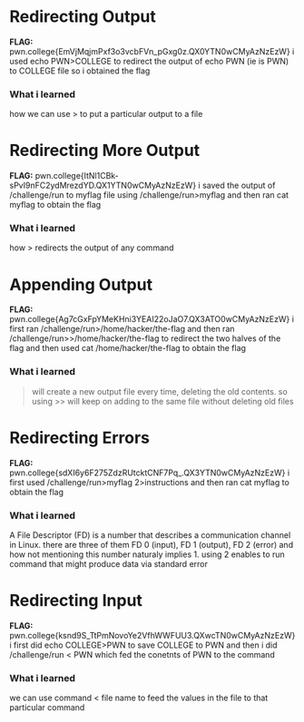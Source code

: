# Redirecting Output 

**FLAG:** pwn.college{EmVjMqjmPxf3o3vcbFVn_pGxg0z.QX0YTN0wCMyAzNzEzW}
i used echo PWN>COLLEGE to redirect the output of echo PWN (ie is PWN) to COLLEGE file so i obtained the flag

### What i learned 
how we can use > to put a particular output to a file

# Redirecting More Output 

**FLAG:** pwn.college{ItNl1CBk-sPvI9nFC2ydMrezdYD.QX1YTN0wCMyAzNzEzW}
i saved the output of /challenge/run to myflag file using /challenge/run>myflag and then ran cat myflag to obtain the flag 

### What i learned 
how >  redirects the output of any command

# Appending Output 

**FLAG:** pwn.college{Ag7cGxFpYMeKHni3YEAI22oJaO7.QX3ATO0wCMyAzNzEzW}
i first ran /challenge/run>/home/hacker/the-flag and then ran /challenge/run>>/home/hacker/the-flag to redirect the two halves of the flag and then used cat /home/hacker/the-flag to obtain the flag

### What i learned 
> will create a new output file every time, deleting the old contents. so using >> will keep on adding to the same file without deleting old files

# Redirecting Errors

**FLAG:** pwn.college{sdXI6y6F275ZdzRUtcktCNF7Pq_.QX3YTN0wCMyAzNzEzW}
i first used /challenge/run>myflag 2>instructions and then ran cat myflag to obtain the flag

### What i learned 
A File Descriptor (FD) is a number that describes a communication channel in Linux. there are three of them FD 0 (input), FD 1 (output), FD 2 (error) and how not mentioning this number naturaly implies 1. using 2 enables to run command that might produce data via standard error

# Redirecting Input 

**FLAG:** pwn.college{ksnd9S_TtPmNovoYe2VfhWWFUU3.QXwcTN0wCMyAzNzEzW}
i first did echo COLLEGE>PWN to save COLLEGE to PWN and then i did /challenge/run < PWN which fed the conetnts of PWN to the command

### What i learned 
we can use command < file name to feed the values in the file to that particular command 


